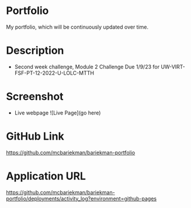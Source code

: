 # Portfolio
My portfolio, which will be continuously updated over time.

# Description
* Second week challenge, Module 2 Challenge Due 1/9/23
for UW-VIRT-FSF-PT-12-2022-U-LOLC-MTTH

# Screenshot
* Live webpage
![Live Page](go here)

# GitHub Link
https://github.com/mcbariekman/bariekman-portfolio

# Application URL
https://github.com/mcbariekman/bariekman-portfolio/deployments/activity_log?environment=github-pages